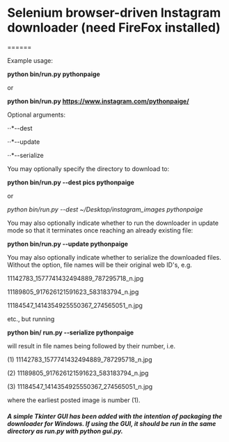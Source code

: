 # Selenium browser-driven Instagram downloader (need FireFox installed)
======

Example usage:

**python bin/run.py pythonpaige**

or

**python bin/run.py https://www.instagram.com/pythonpaige/**

Optional arguments:

⋅⋅*--dest

⋅⋅*--update

⋅⋅*--serialize

You may optionally specify the directory to download to:

**python bin/run.py --dest pics pythonpaige**

or

*python bin/run.py --dest ~/Desktop/instagram_images pythonpaige*

You may also optionally indicate whether to run the downloader in update mode so that it terminates once reaching an already existing file:

**python bin/run.py --update pythonpaige**

You may also optionally indicate whether to serialize the downloaded files. Without the option, file names will be their original web ID's, e.g.

11142783_1577741432494889_787295718_n.jpg

11189805_917626121591623_583183794_n.jpg

11184547_1414354925550367_274565051_n.jpg

etc., but running

**python bin/ run.py --serialize pythonpaige**

will result in file names being followed by their number, i.e.

(1) 11142783_1577741432494889_787295718_n.jpg

(2) 11189805_917626121591623_583183794_n.jpg

(3) 11184547_1414354925550367_274565051_n.jpg

where the earliest posted image is number (1).

##### A simple Tkinter GUI has been added with the intention of packaging the downloader for Windows. If using the GUI, it should be run in the same directory as *run.py* with **python gui.py**.